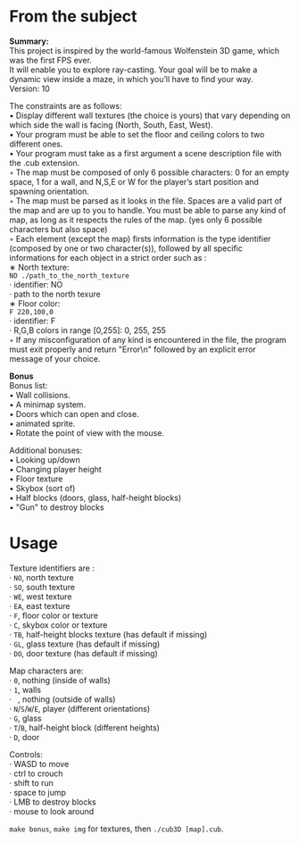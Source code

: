 # From the subject

__Summary:__  
This project is inspired by the world-famous Wolfenstein 3D game, which
was the first FPS ever.  
It will enable you to explore ray-casting. Your goal will be to
make a dynamic view inside a maze, in which you’ll have to find your way.  
Version: 10  

The constraints are as follows:  
• Display different wall textures (the choice is yours) that vary depending on which
side the wall is facing (North, South, East, West).  
• Your program must be able to set the floor and ceiling colors to two different ones.  
• Your program must take as a first argument a scene description file with the .cub
extension.  
◦ The map must be composed of only 6 possible characters: 0 for an empty space,
1 for a wall, and N,S,E or W for the player’s start position and spawning
orientation.  
◦ The map must be parsed as it looks in the file. Spaces are a valid part of the
map and are up to you to handle. You must be able to parse any kind of map,
as long as it respects the rules of the map. (yes only 6 possible characters but also space)  
◦ Each element (except the map) firsts information is the type identifier (composed by one or two character(s)), followed by all specific informations for each
object in a strict order such as :  
∗ North texture:  
`NO ./path_to_the_north_texture`  
· identifier: NO  
· path to the north texure  
∗ Floor color:  
`F 220,100,0`  
· identifier: F  
· R,G,B colors in range [0,255]: 0, 255, 255  
◦ If any misconfiguration of any kind is encountered in the file, the program
must exit properly and return "Error\n" followed by an explicit error message
of your choice.  

__Bonus__  
Bonus list:  
• Wall collisions.  
• A minimap system.  
• Doors which can open and close.  
• animated sprite.  
• Rotate the point of view with the mouse.  

Additional bonuses:  
• Looking up/down  
• Changing player height  
• Floor texture  
• Skybox (sort of)  
• Half blocks (doors, glass, half-height blocks)  
• "Gun" to destroy blocks  

# Usage
Texture identifiers are :  
· `NO`, north texture  
· `SO`, south texture  
· `WE`, west texture  
· `EA`, east texture  
· `F`, floor color or texture  
· `C`, skybox color or texture  
· `TB`, half-height blocks texture (has default if missing)  
· `GL`, glass texture (has default if missing)  
· `DO`, door texture (has default if missing)  

Map characters are:  
· `0`, nothing (inside of walls)  
· `1`, walls  
· ` `, nothing (outside of walls)  
· `N`/`S`/`W`/`E`, player (different orientations)  
· `G`, glass  
· `T`/`B`, half-height block (different heights)  
· `D`, door  

Controls:  
· WASD to move  
· ctrl to crouch  
· shift to run  
· space to jump  
· LMB to destroy blocks  
· mouse to look around  

`make bonus`, `make img` for textures, then `./cub3D [map].cub`.  
